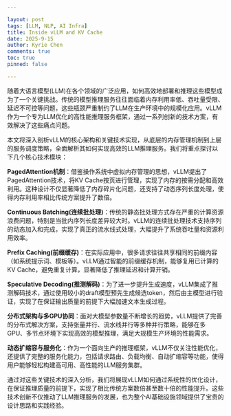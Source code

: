 ```yaml
---

layout: post
tags: [LLM, NLP, AI Infra]
title: Inside vLLM and KV Cache
date: 2025-9-15
author: Kyrie Chen
comments: true
toc: true
pinned: false

---
```


随着大语言模型(LLM)在各个领域的广泛应用，如何高效地部署和推理这些模型成为了一个关键挑战。传统的模型推理服务往往面临着内存利用率低、吞吐量受限、延迟不可控等问题，这些瓶颈严重制约了LLM在生产环境中的规模化应用。vLLM作为一个专为LLM优化的高性能推理服务框架，通过一系列创新的技术方案，有效解决了这些痛点问题。

本文将深入剖析vLLM的核心架构和关键技术实现，从底层的内存管理机制到上层的服务调度策略，全面解析其如何实现高效的LLM推理服务。我们将重点探讨以下几个核心技术模块：

**PagedAttention机制**：借鉴操作系统中虚拟内存管理的思想，vLLM提出了PagedAttention技术，将KV Cache按页进行管理，实现了内存的按需分配和高效利用。这种设计不仅显著降低了内存碎片化问题，还支持了动态序列长度处理，使得内存利用率相比传统方案提升了数倍。

**Continuous Batching(连续批处理)**：传统的静态批处理方式存在严重的计算资源浪费问题，特别是当批内序列长度差异较大时。vLLM的连续批处理技术支持序列的动态加入和完成，实现了真正的流水线式处理，大幅提升了系统吞吐量和资源利用效率。

**Prefix Caching(前缀缓存)**：在实际应用中，很多请求往往共享相同的前缀内容（如系统提示词、模板等）。vLLM通过智能的前缀缓存机制，能够复用已计算的KV Cache，避免重复计算，显著降低了推理延迟和计算开销。

**Speculative Decoding(推测解码)**：为了进一步提升生成速度，vLLM集成了推测解码技术，通过使用较小的draft模型预先生成候选token，然后由主模型进行验证，实现了在保证输出质量的前提下大幅加速文本生成过程。

**分布式架构与多GPU协同**：面对大模型参数量不断增长的趋势，vLLM提供了完善的分布式解决方案，支持张量并行、流水线并行等多种并行策略，能够在多GPU、多节点环境下实现高效的模型推理，满足大规模生产环境的性能需求。

**动态扩缩容与服务化**：作为一个面向生产的推理框架，vLLM不仅关注性能优化，还提供了完整的服务化能力，包括请求路由、负载均衡、自动扩缩容等功能，使得用户能够轻松构建高可用、高性能的LLM服务集群。

通过对这些关键技术的深入分析，我们将展现vLLM如何通过系统性的优化设计，在保证推理质量的前提下，实现了相比传统方案数倍甚至数十倍的性能提升。这些技术创新不仅推动了LLM推理服务的发展，也为整个AI基础设施领域提供了宝贵的设计思路和实践经验。

